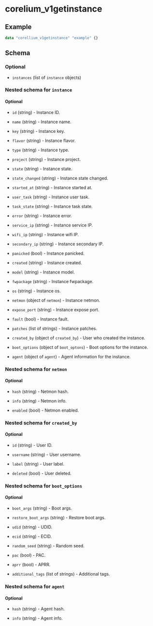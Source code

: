 # corelium_v1getinstance

## Example

```terraform
data "corellium_v1getinstance" "example" {}
```

## Schema

### Optional

- `instances` (list of `instance` objects)

### Nested schema for `instance`

#### Optional

- `id` (string) - Instance ID.

- `name` (string) - Instance name.

- `key` (string) - Instance key.

- `flavor` (string) - Instance flavor.

- `type` (string) - Instance type.

- `project` (string) - Instance project.

- `state` (string) - Instance state.

- `state_changed` (string) - Instance state changed.

- `started_at` (string) - Instance started at.

- `user_task` (string) - Instance user task.

- `task_state` (string) - Instance task state.

- `error` (string) - Instance error.

- `service_ip` (string) - Instance service IP.

- `wifi_ip` (string) - Instance wifi IP.

- `secondary_ip` (string) - Instance secondary IP.

- `panicked` (bool) - Instance panicked.

- `created` (string) - Instance created.

- `model` (string) - Instance model.

- `fwpackage` (string) - Instance fwpackage.

- `os` (string) - Instance os.

- `netmon` (object of `netmon`) - Instance netmon.

- `expose_port` (string) - Instance expose port.

- `fault` (bool) - Instance fault.

- `patches` (list of strings) - Instance patches.

- `created_by` (object of `created_by`) - User who created the instance.

- `boot_options` (object of `boot_optons`) - Boot options for the instance.

- `agent` (object of `agent`) - Agent information for the instance.

### Nested schema for `netmon`

#### Optional

- `hash` (string) - Netmon hash.

- `info` (string) - Netmon info.

- `enabled` (bool) - Netmon enabled.

### Nested schema for `created_by`

#### Optional

- `id` (string) - User ID.

- `username` (string) - User username.

- `label` (string) - User label.

- `deleted` (bool) - User deleted.

### Nested schema for `boot_options`

#### Optional

- `boot_args` (string) - Boot args.

- `restore_boot_args` (string) - Restore boot args.

- `udid` (string) - UDID.

- `ecid` (string) - ECID.

- `random_seed` (string) - Random seed.

- `pac` (bool) - PAC.

- `aprr` (bool) - APRR.

- `additional_tags` (list of strings) - Additional tags.

### Nested schema for `agent`

#### Optional

- `hash` (string) - Agent hash.

- `info` (string) - Agent info.
